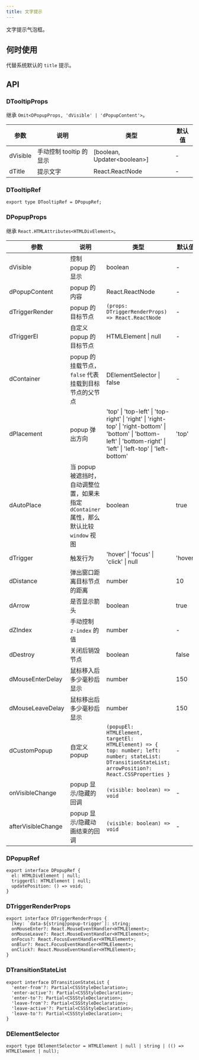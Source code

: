 ```yaml
---
title: 文字提示
---
```


文字提示气泡框。

## 何时使用

代替系统默认的 `title` 提示。

## API

### DTooltipProps

继承 `Omit<DPopupProps, 'dVisible' | 'dPopupContent'>`。

<!-- prettier-ignore-start -->
| 参数 | 说明 | 类型 | 默认值 | 
| --- | --- | --- | --- | 
| dVisible | 手动控制 tooltip 的显示 | [boolean, Updater\<boolean\>] | - |
| dTitle | 提示文字 | React.ReactNode | - |
<!-- prettier-ignore-end -->

### DTooltipRef

```tsx
export type DTooltipRef = DPopupRef;
```

### DPopupProps

继承 `React.HTMLAttributes<HTMLDivElement>`。

<!-- prettier-ignore-start -->
| 参数 | 说明 | 类型 | 默认值 | 
| --- | --- | --- | --- | 
| dVisible | 控制 popup 的显示 | boolean | - |
| dPopupContent | popup 的内容 | React.ReactNode | - |
| dTriggerRender | popup 的目标节点 | `(props: DTriggerRenderProps) => React.ReactNode` | - |
| dTriggerEl |  自定义 popup 的目标节点 | HTMLElement \| null | - |
| dContainer |  popup 的挂载节点，`false` 代表挂载到目标节点的父节点 | DElementSelector \| false | - |
| dPlacement |  popup 弹出方向 | 'top' \| 'top-left' \| 'top-right' \| 'right' \| 'right-top' \| 'right-bottom' \| 'bottom' \| 'bottom-left' \| 'bottom-right' \| 'left' \| 'left-top' \| 'left-bottom' | 'top' |
| dAutoPlace | 当 popup 被遮挡时，自动调整位置，如果未指定 `dContainer` 属性，那么默认比较 `window` 视图 | boolean | true |
| dTrigger | 触发行为 | 'hover' \| 'focus' \| 'click' \| null | 'hover' |
| dDistance | 弹出窗口距离目标节点的距离 | number | 10 |
| dArrow | 是否显示箭头 | boolean | true |
| dZIndex | 手动控制 `z-index` 的值 | number | - |
| dDestroy | 关闭后销毁节点 | boolean | false |
| dMouseEnterDelay | 鼠标移入后多少毫秒后显示 | number | 150 |
| dMouseLeaveDelay | 鼠标移出后多少毫秒后显示 | number | 150 |
| dCustomPopup | 自定义 popup | `(popupEl: HTMLElement, targetEl: HTMLElement) => { top: number; left: number; stateList: DTransitionStateList; arrowPosition?: React.CSSProperties }` | - |
| onVisibleChange | popup 显示/隐藏的回调 | `(visible: boolean) => void` | - |
| afterVisibleChange |  popup 显示/隐藏动画结束的回调 | `(visible: boolean) => void` | - |
<!-- prettier-ignore-end -->

### DPopupRef

```tsx
export interface DPopupRef {
  el: HTMLDivElement | null;
  triggerEl: HTMLElement | null;
  updatePosition: () => void;
}
```

### DTriggerRenderProps

```tsx
export interface DTriggerRenderProps {
  [key: `data-${string}popup-trigger`]: string;
  onMouseEnter?: React.MouseEventHandler<HTMLElement>;
  onMouseLeave?: React.MouseEventHandler<HTMLElement>;
  onFocus?: React.FocusEventHandler<HTMLElement>;
  onBlur?: React.FocusEventHandler<HTMLElement>;
  onClick?: React.MouseEventHandler<HTMLElement>;
}
```

### DTransitionStateList

```tsx
export interface DTransitionStateList {
  'enter-from'?: Partial<CSSStyleDeclaration>;
  'enter-active'?: Partial<CSSStyleDeclaration>;
  'enter-to'?: Partial<CSSStyleDeclaration>;
  'leave-from'?: Partial<CSSStyleDeclaration>;
  'leave-active'?: Partial<CSSStyleDeclaration>;
  'leave-to'?: Partial<CSSStyleDeclaration>;
}
```

### DElementSelector

```tsx
export type DElementSelector = HTMLElement | null | string | (() => HTMLElement | null);
```
